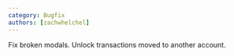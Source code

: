 ```yaml
---
category: Bugfix
authors: [zachwhelchel]
---
```


Fix broken modals. Unlock transactions moved to another account.
